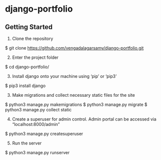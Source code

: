 # django-portfolio

## Getting Started

1. Clone the repository

$ git clone https://github.com/vengadalagarsamy/django-portfolio.git

2. Enter the project folder

$ cd django-portfolio/

3. Install django onto your machine using ‘pip’ or ‘pip3’

$ pip3 install django

3. Make migrations and collect necessary static files for the site

$ python3 manage.py makemigrations
$ python3 manage.py migrate
$ python3 manage.py collect static

4. Create a superuser for admin control. Admin portal can be accessed via “localhost:8000/admin”

$ python3 manage.py createsuperuser

5. Run the server

$ python3 manage.py runserver
